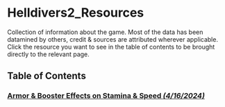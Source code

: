 # Helldivers2_Resources
Collection of information about the game.  Most of the data has been datamined by others, credit & sources are attributed wherever applicable.  Click the resource you want to see in the table of contents to be brought directly to the relevant page.

## Table of Contents

### [Armor & Booster Effects on Stamina & Speed *(4/16/2024)*](https://github.com/jankyaf/Helldivers2_Resources/blob/main/armor%20effects%20on%20speed%20and%20stamina.md)


